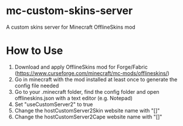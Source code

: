 # mc-custom-skins-server
A custom skins server for Minecraft OfflineSkins mod

# How to Use
1. Download and apply OfflineSkins mod for Forge/Fabric (https://www.curseforge.com/minecraft/mc-mods/offlineskins/)
2. Go in minecraft with the mod installed at least once to generate the config file needed
3. Go to your .minecraft folder, find the config folder and open offlineskins.json with a text editor (e.g. Notepad)
4. Set "useCustomServer2" to true
5. Change the hostCustomServer2Skin website name with "[]"
6. Change the hostCustomServer2Cape website name with "[]"
